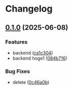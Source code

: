 # Changelog

## [0.1.0](https://github.com/fchimpan/release-please-dev/compare/backend@v0.0.3...backend@v0.1.0) (2025-06-08)


### Features

* backend ([ca1c304](https://github.com/fchimpan/release-please-dev/commit/ca1c304047d6a95a0df16d2e1218c8c9e070f056))
* backend hoge1 ([084b716](https://github.com/fchimpan/release-please-dev/commit/084b716c1bee577ce40d7ebc56f03055ed0dbd0e))


### Bug Fixes

* delete ([0c46a0b](https://github.com/fchimpan/release-please-dev/commit/0c46a0bcb75e14813913c718643d9f00cd601480))
